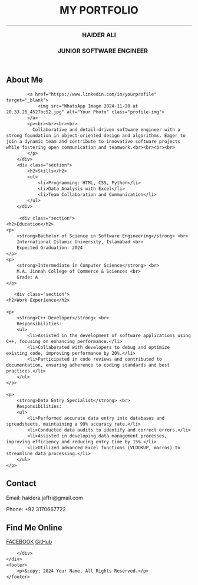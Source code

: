 <!DOCTYPE html>
<html lang="en">
<head>
    <meta charset="UTF-8">
    <meta name="viewport" content="width=device-width, initial-scale=1.0">
    <title>My CV</title>
    <link rel="stylesheet" href="styles.css"></link>

</head>
<body>
    <header>
        <h1>MY PORTFOLIO </h1>
         <h3><hr>  HAIDER ALI  </h3> <h3>&emsp; JUNIOR SOFTWARE ENGINEER</h3>
    </header>
    <div class="container">
        <div class="section">
            <h2>About Me</h2>
           
            <a href="https://www.linkedin.com/in/yourprofile" target="_blank">
                <img src="WhatsApp Image 2024-11-20 at 20.33.26_4527bc52.jpg" alt="Your Photo" class="profile-img">
            </a>
            <p><br><br><br><br>
              Collaborative and detail-driven software engineer with a strong foundation in object-oriented design and algorithms. Eager to join a dynamic team and contribute to innovative software projects while fostering open communication and teamwork.<br><br><br><br>
            </p>
        </div>
        <div class="section">
            <h2>Skills</h2>
            <ul>
                <li>Programming: HTML, CSS, Python</li>
                <li>Data Analysis with Excel</li>
                <li>Team Collaboration and Communication</li>
            </ul>
        </div>
        
         <div class="section">
    <h2>Education</h2>
    <p>
        <strong>Bachelor of Science in Software Engineering</strong> <br>
        International Islamic University, Islamabad <br>
        Expected Graduation: 2024
    </p>
    <p>
        <strong>Intermediate in Computer Science</strong> <br>
        M.A. Jinnah College of Commerce & Sciences <br>
        Grade: A
    </p>
</div>
       
       <div class="section">
    <h2>Work Experience</h2>
    
    <p>
        <strong>C++ Developer</strong> <br>
        Responsibilities:
        <ul>
            <li>Assisted in the development of software applications using C++, focusing on enhancing performance.</li>
            <li>Collaborated with developers to debug and optimize existing code, improving performance by 20%.</li>
            <li>Participated in code reviews and contributed to documentation, ensuring adherence to coding standards and best practices.</li>
        </ul>
    </p>

    <p>
        <strong>Data Entry Specialist</strong> <br>
        Responsibilities:
        <ul>
            <li>Performed accurate data entry into databases and spreadsheets, maintaining a 99% accuracy rate.</li>
            <li>Conducted data audits to identify and correct errors.</li>
            <li>Assisted in developing data management processes, improving efficiency and reducing entry time by 15%.</li>
            <li>Utilized advanced Excel functions (VLOOKUP, macros) to streamline data processing.</li>
        </ul>
    </p>
</div>
        <div class="section">
            <h2>Contact</h2>
            <p>Email: haidera.jaffri@gmail.com</p>
            <p>Phone: +92 3170667722</p>
        </div>
        <div class="social-links">
            <h2>Find Me Online</h2>
            <a href="https://www.facebook.com/haideralishah11/" target="_blank">FACEBOOK</a>
            <a href="https://github.com/HAIDeRALi-prog" target="_blank">GitHub</a>
            
        </div>
    </div>
    <footer>
        <p>&copy; 2024 Your Name. All Rights Reserved.</p>
    </footer>

</body>
</html>
